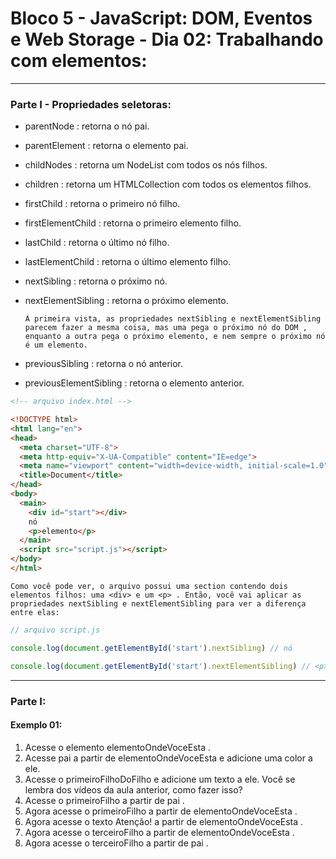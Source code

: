 # Bloco 5 - JavaScript: DOM, Eventos e Web Storage - Dia 02: Trabalhando com elementos:
----------
### Parte I - Propriedades seletoras:

* parentNode : retorna o nó pai.
* parentElement : retorna o elemento pai.
* childNodes : retorna um NodeList com todos os nós filhos.
* children : retorna um HTMLCollection com todos os elementos filhos.
* firstChild : retorna o primeiro nó filho.
* firstElementChild : retorna o primeiro elemento filho.
* lastChild : retorna o último nó filho.
* lastElementChild : retorna o último elemento filho.
* nextSibling : retorna o próximo nó.
* nextElementSibling : retorna o próximo elemento.

      À primeira vista, as propriedades nextSibling e nextElementSibling parecem fazer a mesma coisa, mas uma pega o próximo nó do DOM , enquanto a outra pega o próximo elemento, e nem sempre o próximo nó é um elemento.

* previousSibling : retorna o nó anterior.
* previousElementSibling : retorna o elemento anterior.

~~~html
<!-- arquivo index.html -->

<!DOCTYPE html>
<html lang="en">
<head>
  <meta charset="UTF-8">
  <meta http-equiv="X-UA-Compatible" content="IE=edge">
  <meta name="viewport" content="width=device-width, initial-scale=1.0">
  <title>Document</title>
</head>
<body>
  <main>
    <div id="start"></div>
    nó
    <p>elemento</p>
  </main>
  <script src="script.js"></script>
</body>
</html>

~~~

    Como você pode ver, o arquivo possui uma section contendo dois elementos filhos: uma <div> e um <p> . Então, você vai aplicar as propriedades nextSibling e nextElementSibling para ver a diferença entre elas:

~~~javascript
// arquivo script.js

console.log(document.getElementById('start').nextSibling) // nó

console.log(document.getElementById('start').nextElementSibling) // <p>elemento</p>
~~~


----------
### Parte I:
#### Exemplo 01:
1. Acesse o elemento elementoOndeVoceEsta .
2. Acesse pai a partir de elementoOndeVoceEsta e adicione uma color a ele.
3. Acesse o primeiroFilhoDoFilho e adicione um texto a ele. Você se lembra dos vídeos da aula anterior, como fazer isso?
4. Acesse o primeiroFilho a partir de pai .
5. Agora acesse o primeiroFilho a partir de elementoOndeVoceEsta .
6. Agora acesse o texto Atenção! a partir de elementoOndeVoceEsta .
7. Agora acesse o terceiroFilho a partir de elementoOndeVoceEsta .
8. Agora acesse o terceiroFilho a partir de pai .
